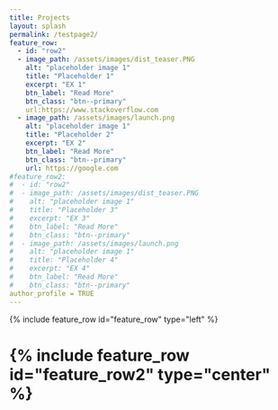 ```yaml
---
title: Projects
layout: splash
permalink: /testpage2/
feature_row:
  - id: "row2"
  - image_path: /assets/images/dist_teaser.PNG
    alt: "placeholder image 1"
    title: "Placeholder 1"
    excerpt: "EX 1"
    btn_label: "Read More"
    btn_class: "btn--primary"
    url:https://www.stackoverflow.com
  - image_path: /assets/images/launch.png
    alt: "placeholder image 1"
    title: "Placeholder 2"
    excerpt: "EX 2"
    btn_label: "Read More"
    btn_class: "btn--primary"
    url: https://google.com
#feature_row2:
#  - id: "row2"
#  - image_path: /assets/images/dist_teaser.PNG
#    alt: "placeholder image 1"
#    title: "Placeholder 3"
#    excerpt: "EX 3"
#    btn_label: "Read More"
#    btn_class: "btn--primary"
#  - image_path: /assets/images/launch.png
#    alt: "placeholder image 1"
#    title: "Placeholder 4"
#    excerpt: "EX 4"    
#    btn_label: "Read More"
#    btn_class: "btn--primary"
author_profile = TRUE
---
```

{% include feature_row id="feature_row" type="left" %}
# {% include feature_row id="feature_row2" type="center" %}
